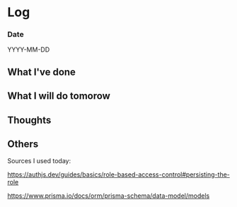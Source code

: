 # Log

### Date

YYYY-MM-DD

## What I've done

## What I will do tomorow

## Thoughts

## Others

Sources I used today:

https://authjs.dev/guides/basics/role-based-access-control#persisting-the-role

https://www.prisma.io/docs/orm/prisma-schema/data-model/models
